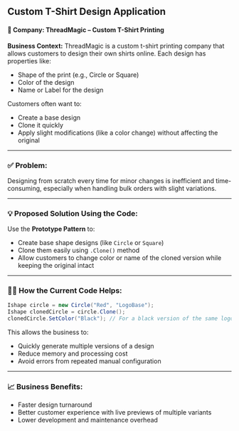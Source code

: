 ﻿## Custom T-Shirt Design Application

#### 🧵 Company: **ThreadMagic – Custom T-Shirt Printing**

**Business Context:**
ThreadMagic is a custom t-shirt printing company that allows customers to design their own shirts online. Each design has properties like:
- Shape of the print (e.g., Circle or Square)
- Color of the design
- Name or Label for the design

Customers often want to:
- Create a base design
- Clone it quickly
- Apply slight modifications (like a color change) without affecting the original

---

### ✅ **Problem:**
Designing from scratch every time for minor changes is inefficient and time-consuming, especially when handling bulk orders with slight variations.

---

### 💡 **Proposed Solution Using the Code:**
Use the **Prototype Pattern** to:
- Create base shape designs (like `Circle` or `Square`)
- Clone them easily using `.Clone()` method
- Allow customers to change color or name of the cloned version while keeping the original intact

---

### 👨‍💻 How the Current Code Helps:

```csharp
Ishape circle = new Circle("Red", "LogoBase");
Ishape clonedCircle = circle.Clone();
clonedCircle.SetColor("Black"); // For a black version of the same logo
```

This allows the business to:
- Quickly generate multiple versions of a design
- Reduce memory and processing cost
- Avoid errors from repeated manual configuration

---

### 📈 Business Benefits:
- Faster design turnaround
- Better customer experience with live previews of multiple variants
- Lower development and maintenance overhead
